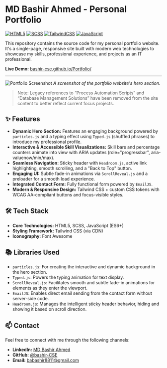# MD Bashir Ahmed - Personal Portfolio

[![HTML5](https://img.shields.io/badge/HTML5-E34F26?style=for-the-badge&logo=html5&logoColor=white)](https://developer.mozilla.org/en-US/docs/Web/Guide/HTML/HTML5)
[![SCSS](https://img.shields.io/badge/SCSS-CC6699?style=for-the-badge&logo=sass&logoColor=white)](https://sass-lang.com/)
[![TailwindCSS](https://img.shields.io/badge/Tailwind_CSS-38B2AC?style=for-the-badge&logo=tailwind-css&logoColor=white)](https://tailwindcss.com/)
[![JavaScript](https://img.shields.io/badge/JavaScript-F7DF1E?style=for-the-badge&logo=javascript&logoColor=black)](https://developer.mozilla.org/en-US/docs/Web/JavaScript)

This repository contains the source code for my personal portfolio website. It's a single-page, responsive site built with modern web technologies to showcase my skills, professional experience, and projects as an IT professional.

**Live Demo:** [bashir-cse.github.io/Portfolio/](https://bashir-cse.github.io/Portfolio/)

---

![Portfolio Screenshot](https://via.placeholder.com/900x450.png?text=Add+A+Screenshot+Of+Your+Site+Here)
*A screenshot of the portfolio website's hero section.*

> Note: Legacy references to “Process Automation Scripts” and “Database Management Solutions” have been removed from the site content to better reflect current focus projects.

## ✨ Features

-   **Dynamic Hero Section:** Features an engaging background powered by `particles.js` and a typing effect using `Typed.js` (shuffled phrases) to introduce my professional profile.
-   **Interactive & Accessible Skill Visualizations:** Skill bars and percentage counters animate into view with ARIA updates (role="progressbar", aria-valuenow/min/max).
-   **Seamless Navigation:** Sticky header with `Headroom.js`, active link highlighting, smooth scrolling, and a "Back to Top" button.
-   **Engaging UI:** Subtle fade-in animations via `ScrollReveal.js` and a preloader for a smooth load experience.
-   **Integrated Contact Form:** Fully functional form powered by `EmailJS`.
-   **Modern & Responsive Design:** Tailwind CSS + custom CSS tokens with WCAG AA-compliant buttons and focus-visible styles.

## 🛠️ Tech Stack

-   **Core Technologies:** HTML5, SCSS, JavaScript (ES6+)
-   **Styling Framework:** Tailwind CSS (via CDN)
-   **Iconography:** Font Awesome

## 📚 Libraries Used

-   `particles.js`: For creating the interactive and dynamic background in the hero section.
-   `Typed.js`: Powers the typing animation for text display.
-   `ScrollReveal.js`: Facilitates smooth and subtle fade-in animations for elements as they enter the viewport.
-   `EmailJS`: Enables direct email sending from the contact form without server-side code.
-   `Headroom.js`: Manages the intelligent sticky header behavior, hiding and showing it based on scroll direction.



## 📫 Contact

Feel free to connect with me through the following channels:

-   **LinkedIn:** [MD Bashir Ahmed](https://www.linkedin.com/in/md-bashir-ahmed-b8b8b8b8/)
-   **GitHub:** [@bashir-CSE](https://github.com/bashir-CSE)
-   **Email:** [babashir8811@gmail.com](mailto:babashir8811@gmail.com)

